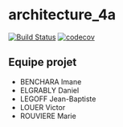 # architecture_4a

[![Build Status](https://travis-ci.org/Veehel/architecture_4a.svg?branch=master)](https://travis-ci.org/Veehel/architecture_4a)
[![codecov](https://codecov.io/gh/Veehel/architecture_4a/branch/master/graph/badge.svg)](https://codecov.io/gh/Veehel/architecture_4a)


## Equipe projet

* BENCHARA Imane
* ELGRABLY Daniel
* LEGOFF Jean-Baptiste
* LOUER Victor
* ROUVIERE Marie
